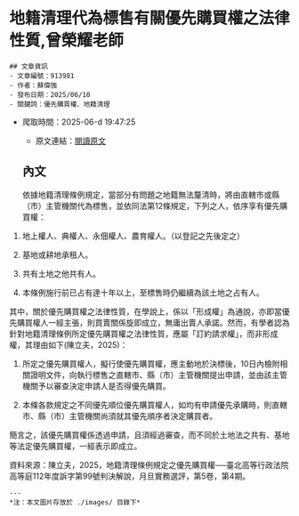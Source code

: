 # 地籍清理代為標售有關優先購買權之法律性質,曾榮耀老師
            

    ## 文章資訊
    - 文章編號：913981
    - 作者：蘇偉強
    - 發布日期：2025/06/10
    - 關鍵詞：優先購買權、地籍清理
- 爬取時間：2025-06-d 19:47:25
    - 原文連結：[閱讀原文](https://real-estate.get.com.tw/Columns/detail.aspx?no=913981)

    ## 內文
    依據地籍清理條例規定，當部分有問題之地籍無法釐清時，將由直轄市或縣（市）主管機關代為標售，並依同法第12條規定，下列之人，依序享有優先購買權：

1. 地上權人、典權人、永佃權人、農育權人。（以登記之先後定之）

2. 基地或耕地承租人。

3. 共有土地之他共有人。

4. 本條例施行前已占有達十年以上，至標售時仍繼續為該土地之占有人。

其中，關於優先購買權之法律性質，在學說上，係以「形成權」為通說，亦即當優先購買權人一經主張，則買賣關係旋即成立，無庸出賣人承諾。然而，有學者認為針對地籍清理條例所定優先購買權之法律性質，應屬「訂約請求權」，而非形成權，其理由如下(陳立夫，2025)：

1. 所定之優先購買權人，擬行使優先購買權，應主動地於決標後，10日內檢附相關證明文件，向執行標售之直轄市、縣（市）主管機關提出申請，並由該主管機關予以審查決定申請人是否得優先購買。

2. 本條各款規定之不同優先順位優先購買權人，如均有申請優先承購時，則直轄市、縣（市）主管機關尚須就其優先順序者決定購買者。

簡言之，該優先購買權係透過申請，且須經過審查，而不同於土地法之共有、基地等法定優先購買權，一經表示即成立。

資料來源：陳立夫，2025，地籍清理條例規定之優先購買權──臺北高等行政法院高等庭112年度訴字第99號判決解說，月旦實務選評，第5卷，第4期。

    ---
    *注：本文圖片存放於 ./images/ 目錄下*
    